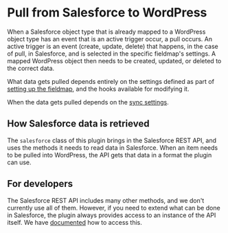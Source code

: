 # Pull from Salesforce to WordPress

When a Salesforce object type that is already mapped to a WordPress object type has an event that is an active trigger occur, a pull occurs. An active trigger is an event (create, update, delete) that happens, in the case of pull, in Salesforce, and is selected in the specific fieldmap's settings. A mapped WordPress object then needs to be created, updated, or deleted to the correct data.

What data gets pulled depends entirely on the settings defined as part of [setting up the fieldmap](./mapping.md), and the hooks available for modifying it.

When the data gets pulled depends on the [sync settings](./syncing-setup.md).

## How Salesforce data is retrieved

The `salesforce` class of this plugin brings in the Salesforce REST API, and uses the methods it needs to read data in Salesforce. When an item needs to be pulled into WordPress, the API gets that data in a format the plugin can use.

## For developers

The Salesforce REST API includes many other methods, and we don't currently use all of them. However, if you need to extend what can be done in Salesforce, the plugin always provides access to an instance of the API itself. We have [documented](./accessing-salesforce-object.md) how to access this.
